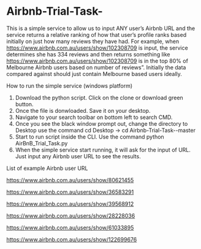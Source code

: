 # Airbnb-Trial-Task-
This is a simple service to allow us to input ANY user’s Airbnb URL and the service returns a relative ranking of how that user’s profile ranks based initially on just how many reviews they have had.
For example, when https://www.airbnb.com.au/users/show/102308709 is input, the service determines she has 334 reviews and then returns something like https://www.airbnb.com.au/users/show/102308709 is in the top 80% of Melbourne Airbnb users based on number of reviews”.
Initially the data compared against should just contain Melbourne based users ideally. 

How to run the simple service (windows platform)
1. Download the python script. Click on the clone or download green button.
2. Once the file is donwloaded. Save it on your desktop.
3. Navigate to your search toolbar on bottom left to search CMD.
4. Once you see the black window prompt out, change the directory to Desktop use the command 
    cd Desktop -> cd Airbnb-Trial-Task--master 
5. Start to run script inside the CLI. Use the command 
    python AirBnB_Trial_Task.py
6. When the simple service start running, it will ask for the input of URL. Just input any Airbnb user URL to see the results.

List of example Airbnb user URL 

https://www.airbnb.com.au/users/show/80621455

https://www.airbnb.com.au/users/show/36583291

https://www.airbnb.com.au/users/show/39568912

https://www.airbnb.com.au/users/show/28228036

https://www.airbnb.com.au/users/show/61033895

https://www.airbnb.com.au/users/show/122699676

